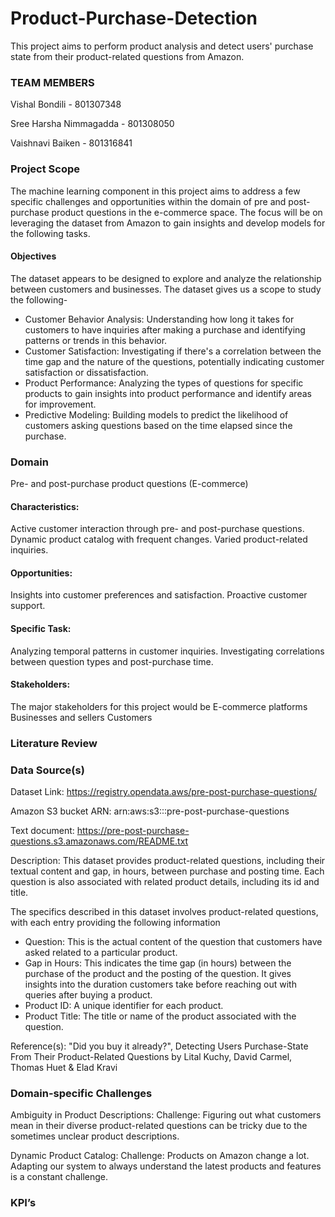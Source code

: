 # Product-Purchase-Detection
This project aims to perform product analysis and detect users' purchase state from their product-related questions from Amazon.
### TEAM MEMBERS

Vishal Bondili - 801307348

Sree Harsha Nimmagadda - 801308050

Vaishnavi Baiken - 801316841



### Project Scope
The machine learning component in this project aims to address a few specific challenges and opportunities within the domain of pre and post-purchase product questions in the e-commerce space. The focus will be on leveraging the dataset from Amazon to gain insights and develop models for the following tasks.

#### Objectives
The dataset appears to be designed to explore and analyze the relationship between customers and businesses. The dataset gives us a scope to study the following-
* Customer Behavior Analysis: Understanding how long it takes for customers to have inquiries after making a purchase and identifying patterns or trends in this behavior.
* Customer Satisfaction: Investigating if there's a correlation between the time gap and the nature of the questions, potentially indicating customer satisfaction or dissatisfaction.
* Product Performance: Analyzing the types of questions for specific products to gain insights into product performance and identify areas for improvement.
* Predictive Modeling: Building models to predict the likelihood of customers asking questions based on the time elapsed since the purchase.

### Domain
Pre- and post-purchase product questions (E-commerce) 
#### Characteristics:

Active customer interaction through pre- and post-purchase questions.
Dynamic product catalog with frequent changes.
Varied product-related inquiries.

#### Opportunities:
Insights into customer preferences and satisfaction.
Proactive customer support.
#### Specific Task:

Analyzing temporal patterns in customer inquiries.
Investigating correlations between question types and post-purchase time.
#### Stakeholders:
The major stakeholders for this project would be 
E-commerce platforms
Businesses and sellers
Customers

### Literature Review

### Data Source(s)

Dataset Link: https://registry.opendata.aws/pre-post-purchase-questions/

Amazon S3 bucket ARN: arn:aws:s3:::pre-post-purchase-questions

Text document: https://pre-post-purchase-questions.s3.amazonaws.com/README.txt

Description: This dataset provides product-related questions, including their textual content and gap, in hours, between purchase and posting time. Each question is also associated with related product details, including its id and title.

The specifics described in this dataset involves product-related questions, with each entry providing the following information
* Question: This is the actual content of the question that customers have asked related to a particular product.
* Gap in Hours: This indicates the time gap (in hours) between the purchase of the product and the posting of the question. It gives insights into the duration customers take before reaching out with queries after buying a product.
* Product ID: A unique identifier for each product.
* Product Title: The title or name of the product associated with the question.

Reference(s): "Did you buy it already?", Detecting Users Purchase-State From Their Product-Related Questions by Lital Kuchy, David Carmel, Thomas Huet & Elad Kravi
 
### Domain-specific Challenges

Ambiguity in Product Descriptions: 
Challenge: Figuring out what customers mean in their diverse product-related questions can be tricky due to the sometimes unclear product descriptions.

Dynamic Product Catalog:
Challenge: Products on Amazon change a lot. Adapting our system to always understand the latest products and features is a constant challenge.

### KPI’s





